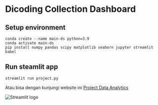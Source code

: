# Dicoding Collection Dashboard 

## Setup environment
```
conda create --name main-ds python=3.9
conda activate main-ds
pip install numpy pandas scipy matplotlib seaborn jupyter streamlit babel
```

## Run steamlit app
```
streamlit run project.py
```

Atau bisa dengan kunjungi website ini [Project Data Analytics]([https://dicoding-tjan2lwsgz3l97a447szqk.streamlit.app/](https://heroesneverdie.streamlit.app/))

   <img src="./dashboard/ss.png" alt="Streamlit logo"></img>
